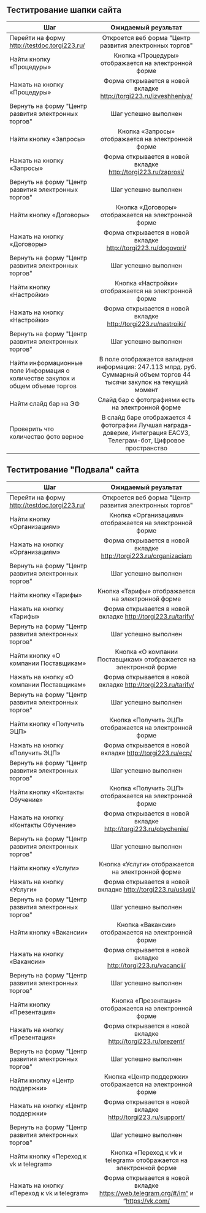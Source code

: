 ## Теститрование шапки сайта
| Шаг           | Ожидаемый реузльтат            | 
| -------------                                  |:------------------:                                                | 
| Перейти на форму http://testdoc.torgi223.ru/   | Откроется веб форма "Центр развития электронных торгов"            | 
| Найти кнопку «Процедуры»                       | Кнопка «Процедуры» отображается на  электронной форме              |
| Нажать на кнопку «Процедуры»                   | Форма открывается в новой вкладке http://torgi223.ru/izveshheniya/ | 
| Вернуть на форму "Центр развития электронных торгов" |  Шаг успешно выполнен                                        |
| Найти кнопку «Запросы»                          | Кнопка «Запросы» отображается на  электронной форме               |
| Нажать на кнопку «Запросы»                     | Форма открывается в новой вкладке http://torgi223.ru/zaprosi/      |     
| Вернуть на форму "Центр развития электронных торгов" |  Шаг успешно выполнен                                        |
| Найти кнопку «Договоры»                        | Кнопка «Договоры» отображается на  электронной форме               |
| Нажать на кнопку «Договоры»                    | Форма открывается в новой вкладке http://torgi223.ru/dogovori/     |
| Вернуть на форму "Центр развития электронных торгов" | Шаг успешно выполнен                                         |
| Найти кнопку «Настройки»                       | Кнопка «Настройки» отображается на  электронной форме              |
| Нажать на кнопку «Настройки»                   | Форма открывается в новой вкладке http://torgi223.ru/nastroiki/    |
| Вернуть на форму "Центр развития электронных торгов" | Шаг успешно выполнен                                         |
| Найти информационные поле  Информация о количестве закупок и общем объеме торгов  | В поле отображается валидная информация: 247.113 млрд. руб. Суммарный объем торгов 44 тысячи закупок на текущий момент
| Найти слайд бар на ЭФ                          | Слайд бар с фотографиями есть на электронной форме                 |
| Проверить что количество фото верное           | В слайд баре отображается 4 фотографии Лучшая награда-доверие, Интеграция ЕАСУЗ, Телеграм-бот, Цифровое пространство |

## Теститрование "Подвала" сайта
| Шаг           | Ожидаемый реузльтат            | 
| -------------                                  |:------------------:                                                | 
| Перейти на форму http://testdoc.torgi223.ru/   | Откроется веб форма "Центр развития электронных торгов"            | 
| Найти кнопку «Организациям»                    | Кнопка «Организациям» отображается на  электронной форме           |
| Нажать на кнопку «Организациям»                | Форма открывается в новой вкладке http://torgi223.ru/organizaciam  | 
| Вернуть на форму "Центр развития электронных торгов" | Шаг успешно выполнен                                         |
| Найти кнопку «Тарифы»                          | Кнопка «Тарифы» отображается на  электронной форме                 |
| Нажать на кнопку «Тарифы»                      | Форма открывается в новой вкладке http://torgi223.ru/tarify/       |
| Вернуть на форму "Центр развития электронных торгов" | Шаг успешно выполнен                                         |
| Найти кнопку «О компании Поставщикам»          | Кнопка «О компании Поставщикам» отображается на  электронной форме |
| Нажать на кнопку «О компании Поставщикам»      | Форма открывается в новой вкладке http://torgi223.ru/tarify/       |
| Вернуть на форму "Центр развития электронных торгов" | Шаг успешно выполнен                                         |
| Найти кнопку «Получить ЭЦП»                    | Кнопка «Получить ЭЦП» отображается на  электронной форме           |
| Нажать на кнопку «Получить ЭЦП»                | Форма открывается в новой вкладке http://torgi223.ru/ecp/          |
| Вернуть на форму "Центр развития электронных торгов" | Шаг успешно выполнен                                         |
| Найти кнопку «Контакты Обучение»               | Кнопка «Получить ЭЦП» отображается на  электронной форме           |
| Нажать на кнопку «Контакты Обучение»           | Форма открывается в новой вкладке http://torgi223.ru/obychenie/    |
| Вернуть на форму "Центр развития электронных торгов" | Шаг успешно выполнен                                         |
| Найти кнопку «Услуги»                          | Кнопка «Услуги» отображается на  электронной форме                 | 
| Нажать на кнопку «Услуги»                      | Форма открывается в новой вкладке http://torgi223.ru/uslugi/       |
| Вернуть на форму "Центр развития электронных торгов" | Шаг успешно выполнен                                         |
| Найти кнопку «Вакансии»                        | Кнопка «Вакансии» отображается на  электронной форме               |
| Нажать на кнопку «Вакансии»                    | Форма открывается в новой вкладке http://torgi223.ru/vacancii/     |
| Вернуть на форму "Центр развития электронных торгов" | Шаг успешно выполнен                                         |
| Найти кнопку «Презентация»                     | Кнопка «Презентация» отображается на  электронной форме            |
| Нажать на кнопку «Презентация»                    | Форма открывается в новой вкладке http://torgi223.ru/prezent/      |
| Вернуть на форму "Центр развития электронных торгов" | Шаг успешно выполнен                                         |
| Найти кнопку «Центр поддержки»                 | Кнопка «Центр поддержки» отображается на  электронной форме        |
| Нажать на кнопку «Центр поддержки»             | Форма открывается в новой вкладке http://torgi223.ru/support/      |
| Вернуть на форму "Центр развития электронных торгов" | Шаг успешно выполнен                                         |
| Найти кнопку «Переход к vk и telegram»         | Кнопка «Переход к vk и telegram» отображается на  электронной форме|
| Нажать на кнопку «Переход к vk и telegram»     | Форма открывается в новой вкладке https://web.telegram.org/#/im“ и “https://vk.com/ |




